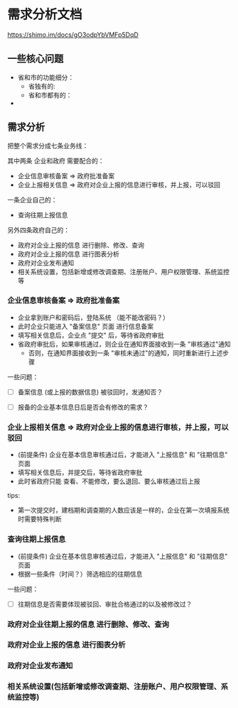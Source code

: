 # 需求分析文档

https://shimo.im/docs/gO3odpYbVMFp5DqD

## 一些核心问题

+ 省和市的功能细分：
    - 省独有的:
    - 省和市都有的：
+ 





## 需求分析

把整个需求分成七条业务线：

其中两条 企业和政府 需要配合的：

+ 企业信息审核备案 => 政府批准备案
+ 企业上报相关信息 => 政府对企业上报的信息进行审核，并上报，可以驳回

一条企业自己的：

+ 查询往期上报信息

另外四条政府自己的：

+ 政府对企业上报的信息 进行删除、修改、查询
+ 政府对企业上报的信息 进行图表分析
+ 政府对企业发布通知
+ 相关系统设置，包括新增或修改调查期、注册账户、用户权限管理、系统监控等





### 企业信息审核备案 => 政府批准备案
+ 企业拿到账户和密码后，登陆系统 （能不能改密码？）
+ 此时企业只能进入 "备案信息" 页面 进行信息备案
+ 填写相关信息后，企业点 "提交" 后，等待省政府审批
+ 省政府审批后，如果审核通过，则企业在通知界面接收到一条 "审核通过"通知
    + 否则，在通知界面接收到一条 "审核未通过"的通知，同时重新进行上述步骤



一些问题：

+ [ ] 备案信息 (或上报的数据信息) 被驳回时，发通知否？
+ [ ] 报备的企业基本信息日后是否会有修改的需求？



### 企业上报相关信息 => 政府对企业上报的信息进行审核，并上报，可以驳回
+ (前提条件) 企业在基本信息审核通过后，才能进入 "上报信息" 和 "往期信息" 页面
+ 填写相关信息后，并提交后，等待省政府审批
+ 此时省政府只能 查看、不能修改，要么退回、要么审核通过后上报


tips:
+ 第一次提交时，建档期和调查期的人数应该是一样的，企业在第一次填报系统时需要特殊判断



### 查询往期上报信息

+ (前提条件) 企业在基本信息审核通过后，才能进入 "上报信息" 和 "往期信息" 页面
+ 根据一些条件（时间？）筛选相应的往期信息



一些问题：

+ [ ] 往期信息是否需要体现被驳回、审批合格通过的以及被修改过？





### 政府对企业往期上报的信息 进行删除、修改、查询







### 政府对企业上报的信息 进行图表分析







### 政府对企业发布通知







### 相关系统设置(包括新增或修改调查期、注册账户、用户权限管理、系统监控等)





